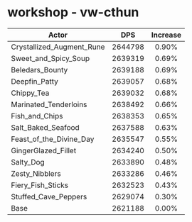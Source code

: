 # workshop - vw-cthun
| Actor | DPS | Increase |
|---|:---:|:---:|
|Crystallized_Augment_Rune|2644798|0.90%|
|Sweet_and_Spicy_Soup|2639319|0.69%|
|Beledars_Bounty|2639188|0.69%|
|Deepfin_Patty|2639057|0.68%|
|Chippy_Tea|2639032|0.68%|
|Marinated_Tenderloins|2638492|0.66%|
|Fish_and_Chips|2638353|0.65%|
|Salt_Baked_Seafood|2637588|0.63%|
|Feast_of_the_Divine_Day|2635547|0.55%|
|GingerGlazed_Fillet|2634240|0.50%|
|Salty_Dog|2633890|0.48%|
|Zesty_Nibblers|2633286|0.46%|
|Fiery_Fish_Sticks|2632523|0.43%|
|Stuffed_Cave_Peppers|2629074|0.30%|
|Base|2621188|0.00%|
